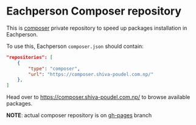 # Eachperson Composer repository

This is [composer](https://getcomposer.org/) private repository to speed up packages installation in Eachperson.

To use this, Eachperson `composer.json` should contain:

```json
"repositories": [
    {
        "type": "composer",
        "url": "https://composer.shiva-poudel.com.np/"
    },
]
```

Head over to https://composer.shiva-poudel.com.np/ to browse available packages.

**NOTE**: actual composer repository is on [gh-pages](https://github.com/shivapoudel/composer/tree/gh-pages) branch
